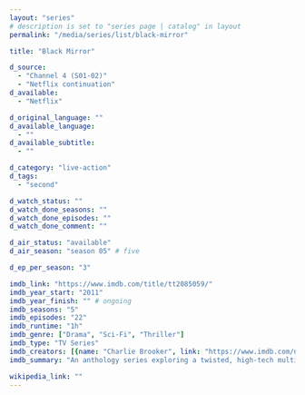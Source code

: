 ```yaml
---
layout: "series"
# description is set to "series page | catalog" in layout
permalink: "/media/series/list/black-mirror"

title: "Black Mirror"

d_source:
  - "Channel 4 (S01-02)"
  - "Netflix continuation"
d_available:
  - "Netflix"

d_original_language: ""
d_available_language:
  - ""
d_available_subtitle:
  - ""

d_category: "live-action"
d_tags:
  - "second"

d_watch_status: ""
d_watch_done_seasons: ""
d_watch_done_episodes: ""
d_watch_done_comment: ""

d_air_status: "available"
d_air_season: "season 05" # five

d_ep_per_season: "3"

imdb_link: "https://www.imdb.com/title/tt2085059/"
imdb_year_start: "2011"
imdb_year_finish: "" # ongoing
imdb_seasons: "5"
imdb_episodes: "22"
imdb_runtime: "1h"
imdb_genre: ["Drama", "Sci-Fi", "Thriller"]
imdb_type: "TV Series"
imdb_creators: [{name: "Charlie Brooker", link: "https://www.imdb.com/name/nm0111765/?ref_=tt_ov_wr"}]
imdb_summary: "An anthology series exploring a twisted, high-tech multiverse where humanity's greatest innovations and darkest instincts collide."

wikipedia_link: ""
---
```

